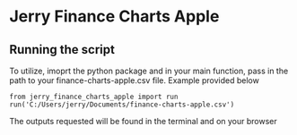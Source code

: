 # Jerry Finance Charts Apple

## Running the script
To utilize, imoprt the python package and in your main function, pass in the path to your finance-charts-apple.csv file. Example provided below
```angular2html
from jerry_finance_charts_apple import run
run('C:/Users/jerry/Documents/finance-charts-apple.csv')
```
The outputs requested will be found in the terminal and on your browser